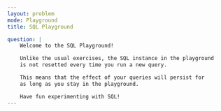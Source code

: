 ```yaml
---
layout: problem
mode: Playground
title: SQL Playground

question: |
    Welcome to the SQL Playground!

    Unlike the usual exercises, the SQL instance in the playground
    is not resetted every time you run a new query.

    This means that the effect of your queries will persist for
    as long as you stay in the playground.

    Have fun experimenting with SQL!
---
```

